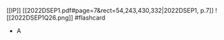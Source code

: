 [[IP]]
[[2022DSEP1.pdf#page=7&rect=54,243,430,332|2022DSEP1, p.7]]
![[2022DSEP1Q26.png]] #flashcard 
- A
<!--ID: 1730705096610-->


